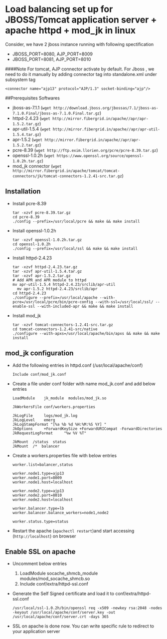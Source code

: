 Load balancing set up for JBOSS/Tomcat application server + apache httpd + mod_jk in linux
===================================================================================

Consider, we have 2 jboss instance running with following spectification
- JBOSS_PORT=8080, AJP_PORT=8009
- JBOSS_PORT=8081, AJP_PORT=8010

####Note
For tomcat, AJP connector activate by default. For Jboss , we need to do it manually by adding connector tag into standalone.xml under subsystem tag

```
<connector name="ajp13" protocol="AJP/1.3" socket-binding="ajp"/>
```

##Prerequisites Softwares
- jboss-as-7.1.1 (``` wget http://download.jboss.org/jbossas/7.1/jboss-as-7.1.0.Final/jboss-as-7.1.0.Final.tar.gz ```)
- httpd-2.4.23 (``` wget http://mirror.fibergrid.in/apache//apr/apr-1.5.2.tar.gz ```)
- apr-util-1.5.4 (``` wget http://mirror.fibergrid.in/apache//apr/apr-util-1.5.4.tar.gz ```)
- apr-1.5.2 (``` wget http://mirror.fibergrid.in/apache//apr/apr-1.5.2.tar.gz ```)
- pcre-8.39 (``` wget http://ftp.exim.llorien.org/pcre/pcre-8.39.tar.gz ```)
- openssl-1.0.2h (``` wget https://www.openssl.org/source/openssl-1.0.2h.tar.gz ```)
- mod_jk connector (``` wget http://mirror.fibergrid.in/apache/tomcat/tomcat-connectors/jk/tomcat-connectors-1.2.41-src.tar.gz ```)

## Installation 
- Install pcre-8.39

    ```
    tar -xzvf pcre-8.39.tar.gz
    cd pcre-8.39
    ./config --prefix=/usr/local/pcre && make && make install
    ```
- Install openssl-1.0.2h

    ```
    tar -xzvf openssl-1.0.2h.tar.gz
    cd openssl-1.0.2h
    ./config --prefix=/usr/local/ssl && make && make install
    ```
- Install httpd-2.4.23

    ```
    tar -xzvf httpd-2.4.23.tar.gz
    tar -xzvf apr-util-1.5.4.tar.gz
    tar -xzvf apr-1.5.2.tar.gz
    # Add APR and APR module to httpd
    mv apr-util-1.5.4 httpd-2.4.23/srclib/apr-util
	  mv apr-1.5.2 httpd-2.4.23/srclib/apr
    cd httpd-2.4.23
    ./configure --prefix=/usr/local/apache --with-pcre=/usr/local/pcre/bin/pcre-config --with-ssl=/usr/local/ssl/ --enable-ssl --with-included-apr && make && make install
    ```
- Install mod_jk

    ```
    tar -xzvf tomcat-connectors-1.2.41-src.tar.gz
    cd tomcat-connectors-1.2.41-src/native
    ./configure --with-apxs=/usr/local/apache/bin/apxs && make && make install
    ```
## mod_jk configuration
- Add the following entries in httpd.conf (/usr/local/apache/conf)

    ```
    Include conf/mod_jk.conf
    ```

- Create a file under conf folder with name mod_jk.conf and add below entries

    
    ```
    LoadModule    jk_module  modules/mod_jk.so

    JkWorkersFile conf/workers.properties

    JkLogFile     logs/mod_jk.log
    JkLogLevel    emerg
    JkLogStampFormat "[%a %b %d %H:%M:%S %Y] "
    JkOptions     +ForwardKeySize +ForwardURICompat -ForwardDirectories
    JkRequestLogFormat     "%w %V %T"

    JkMount  /status  status
    JkMount  /*  balancer

    ```
    
- Create a workers.properties file with below entries
    

    ```
    worker.list=balancer,status

    worker.node1.type=ajp13
    worker.node1.port=8009
    worker.node1.host=localhost
    
    worker.node2.type=ajp13
    worker.node2.port=8010
    worker.node2.host=localhost
    
    worker.balancer.type=lb
    worker.balancer.balance_workers=node1,node2
    
    worker.status.type=status

    ```
- Restart the apache (``` apachectl restart ```)and start accessing (``` http://localhost ```) on browser


## Enable SSL on apache

- Uncomment below entries
    1. LoadModule socache_shmcb_module modules/mod_socache_shmcb.so
    2. Include conf/extra/httpd-ssl.conf

- Generate the Self Signed certificate and load it to conf/extra/httpd-ssl.conf
    
    ``` /usr/local/ssl-1.0.2h/bin/openssl req -x509 -newkey rsa:2048 -nodes -keyout /usr/local/apache/conf/server.key -out /usr/local/apache/conf/server.crt -days 365 ```
- SSL on apache is done now. You can write specific rule to redirect to your application server
